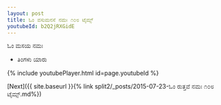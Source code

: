 ```yaml
---
layout: post
title: ಓಂ ವಸುಮನಸೆ ನಮಃ ೧೦೮ ಟೈಮ್ಸ್
youtubeId: b2Q2jRXGidE
---
```

 
 
 ಓಂ ಮಸಯ ನಮಃ  
 
 -  ತಿಂಗಳು ಯಾರು 
 
  
 
  
 
 
 
 
 
 


{% include youtubePlayer.html id=page.youtubeId %}
 
[Next]({{ site.baseurl }}{% link  split2/_posts/2015-07-23-ಓಂ ರುತ್ತವೆ ನಮಃ ೧೦೮ ಟೈಮ್ಸ್.md%})
 
